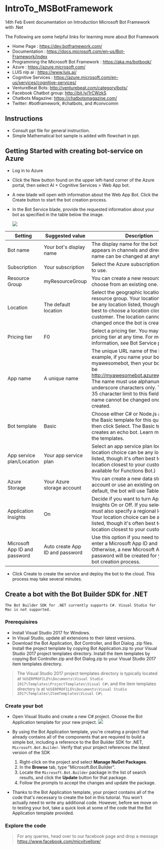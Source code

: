 # IntroTo_MSBotFramework
14th Feb Event documentation on Introduction Microsoft Bot Framework with .Net

The Following are some helpful links for learning more about Bot Framework

  - Home Page : https://dev.botframework.com/
  - Documentation : https://docs.microsoft.com/en-us/Bot-Framework/index
  - Programming the Microsoft Bot Framework : https://aka.ms/botbook/
  - Azure : https://azure.microsoft.com/
  - LUIS nlp ai : https://www.luis.ai/
  - Cognitive Services : https://azure.microsoft.com/en-us/services/cognitive-services/
  - VentureBeat Bots: http://venturebeat.com/category/bots/ 
  - Facebook Chatbot group: http://bit.ly/1rCWzkS 
  - Chatbots Magazine: https://chatbotsmagazine.com/
  - Twitter: #botframework, #chatbots, and #convcomm

## Instructions

  - Consult ppt file for general instruction.
  - Simple Mathematical bot sample is added with flowchart in ppt.

## Getting Started with creating bot-service on Azure

 - Log in to Azure
 - Click the New button found on the upper left-hand corner of the Azure portal, then select AI + Cognitive Services > Web App bot.
 - A new blade will open with information about the Web App Bot. Click the Create button to start the bot creation process.
 - In the Bot Service blade, provide the requested information about your bot as specified in the table below the image. 

    ![](https://docs.microsoft.com/en-us/bot-framework/media/azure-bot-quickstarts/sdk-create-bot-service-blade.png)

| Setting | Suggested value | Description |
| --- | --- | --- |
| Bot name | Your bot's display name | The display name for the bot that appears in channels and directories. This name can be changed at anytime. |
| Subscription | Your subscription | Select the Azure subscription you want to use. |
| Resource Group | myResourceGroup | You can create a new resource group or choose from an existing one. |
| Location | The default location | Select the geographic location for your resource group. Your location choice can be any location listed, though it's often best to choose a location closest to your customer. The location cannot be changed once the bot is created. |
| Pricing tier | F0 | Select a pricing tier. You may update the pricing tier at any time. For more information, see Bot Service pricing. |
| App name | A unique name | The unique URL name of the bot. For example, if you name your bot myawesomebot, then your bot's URL will be http://myawesomebot.azurewebsites.net. The name must use alphanumeric and underscore characters only. There is a 35 character limit to this field. The App name cannot be changed once the bot is created. |
| Bot template | Basic | Choose either C# or Node.js and select the Basic template for this quickstart, then click Select. The Basic template creates an echo bot. Learn more about the templates. |
| App service plan/Location | Your app service plan | Select an app service plan location. Your location choice can be any location listed, though it's often best to choose a location closest to your customer. (Not available for Functions Bot.) |
| Azure Storage | Your Azure storage account | You can create a new data storage account or use an existing one. By default, the bot will use Table Storage. |
| Application Insights | On | Decide if you want to turn Application Insights On or Off. If you select On, you must also specify a regional location. Your location choice can be any location listed, though it's often best to choose a location closest to your customer. |
| Microsoft App ID and password | Auto create App ID and password | Use this option if you need to manually enter a Microsoft App ID and password. Otherwise, a new Microsoft App ID and password will be created for you in the bot creation process. |

 - Click Create to create the service and deploy the bot to the cloud. This process may take several minutes.
 

## Create a bot with the Bot Builder SDK for .NET

`The Bot Builder SDK for .NET currently supports C#. Visual Studio for Mac is not supported.`

### Prerequisires

 - Install Visual Studio 2017 for Windows.
 - In Visual Studio, update all extensions to their latest versions.
 - Download the Bot Application, Bot Controller, and Bot Dialog .zip files. Install the project template by copying Bot Application.zip to your Visual Studio 2017 project templates directory. Install the item templates by copying Bot Controller.zip and Bot Dialog.zip to your Visual Studio 2017 item templates directory.

> The Visual Studio 2017 project templates directory is typically located at `%USERPROFILE%\Documents\Visual Studio 2017\Templates\ProjectTemplates\Visual C#\` and the item templates directory is at `%USERPROFILE%\Documents\Visual Studio 2017\Templates\ItemTemplates\Visual C#\`

### Create your bot

 - Open Visual Studio and create a new C# project. Choose the Bot Application template for your new project.
 ![](https://docs.microsoft.com/en-us/bot-framework/media/connector-getstarted-create-project.png)

  - By using the Bot Application template, you're creating a project that already contains all of the components that are       required to build a simple bot, including a reference to the Bot Builder SDK for .NET, `Microsoft.Bot.Builder`. Verify      that your project references the latest version of the SDK
    1.  Right-click on the project and select **Manage NuGet Packages**.
    2.  In the **Browse** tab, type "Microsoft.Bot.Builder".
    3.  Locate the `Microsoft.Bot.Builder` package in the list of search results, and click the **Update** button for that package.
    4.  Follow the prompts to accept the changes and update the package.

 - Thanks to the Bot Application template, your project contains all of the code that's necessary to create the bot in this tutorial. You won't actually need to write any additional code. However, before we move on to testing your bot, take a quick look at some of the code that the Bot Application template provided.
 
### Explore the code



> For any queries, head over to our facebook page and drop a message
> https://www.facebook.com/micvitvellore/
